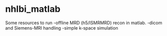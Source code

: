 # nhlbi_matlab

Some resources to run
-offline MRD (h5/ISMRMRD) recon in matlab.
-dicom and Siemens-MRI handling
-simple k-space simulation

